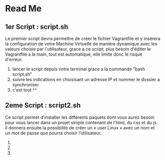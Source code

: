 # Read Me

## 1er Script : script.sh

Le premier script devra permettre de créer le fichier Vagrantfile et y insérera la configuration de votre Machine Virtuelle de manière dynamique avec les valeurs choisie par l'utilisateur, grace a ce script, plus besoin d'éditer le Vagrantfile a la main, tout est automatique, elle limite donc le risque d'erreur.

1. lancer le script depuis votre terminal grace a la commande "bash script.sh"
2. suivre les indications en choisisant un adresse IP et nommer le dossier a synchroniser
3. c'est tout ^^

## 2eme Script : script2.sh

Ce script permet d'installer les différents paquets dont vous aurez besoin pour vous lancer dans un projet simple contenant de l'html, du css et du js. Il donnera ensuite la possibilité de créer un « user Linux » avec un nom et un mot de passe que pourra choisir l’utilisateur.

1. <!-- lancer le script depuis votre terminal grace a la commande "bash script2.sh" -->
2. 
3. 